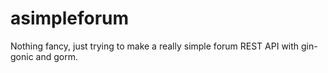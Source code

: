 # asimpleforum
Nothing fancy, just trying to make a really simple forum REST API with gin-gonic and gorm.
